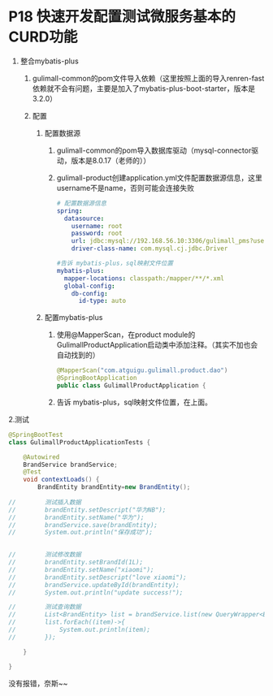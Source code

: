 # P18 快速开发配置测试微服务基本的CURD功能

1. 整合mybatis-plus

   1. gulimall-common的pom文件导入依赖（这里按照上面的导入renren-fast依赖就不会有问题，主要是加入了mybatis-plus-boot-starter，版本是3.2.0）

   2. 配置

      1. 配置数据源

         1. gulimall-common的pom导入数据库驱动（mysql-connector驱动，版本是8.0.17（老师的））

         2. gulimall-product创建application.yml文件配置数据源信息，这里username不是name，否则可能会连接失败

            ```yaml
            # 配置数据源信息
            spring:
              datasource:
                username: root
                password: root
                url: jdbc:mysql://192.168.56.10:3306/gulimall_pms?useUnicode=true&characterEncoding=UTF-8&useSSL=false&serverTimezone=Asia/Shanghai
                driver-class-name: com.mysql.cj.jdbc.Driver
            
            #告诉 mybatis-plus，sql映射文件位置
            mybatis-plus:
              mapper-locations: classpath:/mapper/**/*.xml
              global-config:
                db-config:
                  id-type: auto
            
            ```

            

      2. 配置mybatis-plus

         1. 使用@MapperScan，在product module的GulimallProductApplication启动类中添加注释。（其实不加也会自动找到的）

            ```java
            @MapperScan("com.atguigu.gulimall.product.dao")
            @SpringBootApplication
            public class GulimallProductApplication {
            ```

         2. 告诉 mybatis-plus，sql映射文件位置，在上面。

2.测试

```java
@SpringBootTest
class GulimallProductApplicationTests {

    @Autowired
    BrandService brandService;
    @Test
    void contextLoads() {
        BrandEntity brandEntity=new BrandEntity();
        
//        测试插入数据
//        brandEntity.setDescript("华为NB");
//        brandEntity.setName("华为");
//        brandService.save(brandEntity);
//        System.out.println("保存成功");

        
//        测试修改数据
//        brandEntity.setBrandId(1L);
//        brandEntity.setName("xiaomi");
//        brandEntity.setDescript("love xiaomi");
//        brandService.updateById(brandEntity);
//        System.out.println("update success!");

//        测试查询数据
//        List<BrandEntity> list = brandService.list(new QueryWrapper<BrandEntity>().eq("brand_id", "1L"));
//        list.forEach((item)->{
//            System.out.println(item);
//        });

    }

}
```

没有报错，奈斯~~
